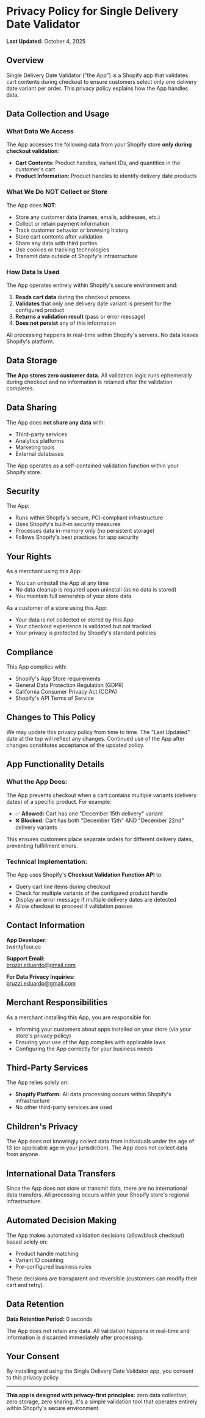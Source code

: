 # Privacy Policy for Single Delivery Date Validator

**Last Updated:** October 4, 2025

## Overview

Single Delivery Date Validator ("the App") is a Shopify app that validates cart contents during checkout to ensure customers select only one delivery date variant per order. This privacy policy explains how the App handles data.

## Data Collection and Usage

### What Data We Access

The App accesses the following data from your Shopify store **only during checkout validation**:

- **Cart Contents:** Product handles, variant IDs, and quantities in the customer's cart
- **Product Information:** Product handles to identify delivery date products

### What We Do NOT Collect or Store

The App does **NOT**:

- Store any customer data (names, emails, addresses, etc.)
- Collect or retain payment information
- Track customer behavior or browsing history
- Store cart contents after validation
- Share any data with third parties
- Use cookies or tracking technologies
- Transmit data outside of Shopify's infrastructure

### How Data Is Used

The App operates entirely within Shopify's secure environment and:

1. **Reads cart data** during the checkout process
2. **Validates** that only one delivery date variant is present for the configured product
3. **Returns a validation result** (pass or error message)
4. **Does not persist** any of this information

All processing happens in real-time within Shopify's servers. No data leaves Shopify's platform.

## Data Storage

**The App stores zero customer data.** All validation logic runs ephemerally during checkout and no information is retained after the validation completes.

## Data Sharing

The App does **not share any data** with:

- Third-party services
- Analytics platforms
- Marketing tools
- External databases

The App operates as a self-contained validation function within your Shopify store.

## Security

The App:

- Runs within Shopify's secure, PCI-compliant infrastructure
- Uses Shopify's built-in security measures
- Processes data in-memory only (no persistent storage)
- Follows Shopify's best practices for app security

## Your Rights

As a merchant using this App:

- You can uninstall the App at any time
- No data cleanup is required upon uninstall (as no data is stored)
- You maintain full ownership of your store data

As a customer of a store using this App:

- Your data is not collected or stored by this App
- Your checkout experience is validated but not tracked
- Your privacy is protected by Shopify's standard policies

## Compliance

This App complies with:

- Shopify's App Store requirements
- General Data Protection Regulation (GDPR)
- California Consumer Privacy Act (CCPA)
- Shopify's API Terms of Service

## Changes to This Policy

We may update this privacy policy from time to time. The "Last Updated" date at the top will reflect any changes. Continued use of the App after changes constitutes acceptance of the updated policy.

## App Functionality Details

### What the App Does:

The App prevents checkout when a cart contains multiple variants (delivery dates) of a specific product. For example:

- ✅ **Allowed:** Cart has one "December 15th delivery" variant
- ❌ **Blocked:** Cart has both "December 15th" AND "December 22nd" delivery variants

This ensures customers place separate orders for different delivery dates, preventing fulfillment errors.

### Technical Implementation:

The App uses Shopify's **Checkout Validation Function API** to:

- Query cart line items during checkout
- Check for multiple variants of the configured product handle
- Display an error message if multiple delivery dates are detected
- Allow checkout to proceed if validation passes

## Contact Information

**App Developer:**  
twentyfour.cc

**Support Email:**  
bruzzi.eduardo@gmail.com

**For Data Privacy Inquiries:**  
bruzzi.eduardo@gmail.com

## Merchant Responsibilities

As a merchant installing this App, you are responsible for:

- Informing your customers about apps installed on your store (via your store's privacy policy)
- Ensuring your use of the App complies with applicable laws
- Configuring the App correctly for your business needs

## Third-Party Services

The App relies solely on:

- **Shopify Platform:** All data processing occurs within Shopify's infrastructure
- No other third-party services are used

## Children's Privacy

The App does not knowingly collect data from individuals under the age of 13 (or applicable age in your jurisdiction). The App does not collect data from anyone.

## International Data Transfers

Since the App does not store or transmit data, there are no international data transfers. All processing occurs within your Shopify store's regional infrastructure.

## Automated Decision Making

The App makes automated validation decisions (allow/block checkout) based solely on:

- Product handle matching
- Variant ID counting
- Pre-configured business rules

These decisions are transparent and reversible (customers can modify their cart and retry).

## Data Retention

**Data Retention Period:** 0 seconds

The App does not retain any data. All validation happens in real-time and information is discarded immediately after processing.

## Your Consent

By installing and using the Single Delivery Date Validator app, you consent to this privacy policy.

---

**This app is designed with privacy-first principles:** zero data collection, zero storage, zero sharing. It's a simple validation tool that operates entirely within Shopify's secure environment.
